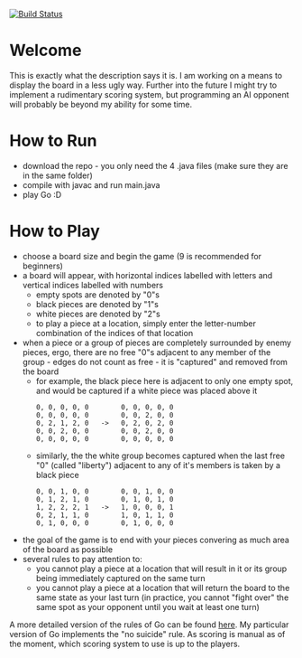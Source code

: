 [![Build Status](https://travis-ci.com/EachOneChew/Dijkstra-s-Algorithm-FEH.svg?branch=master)](https://travis-ci.com/EachOneChew/Dijkstra-s-Algorithm-FEH)

# Welcome

This is exactly what the description says it is. I am working on a means to display the board in a less ugly way. Further into the future I might try to implement a rudimentary scoring system, but programming an AI opponent will probably be beyond my ability for some time.

# How to Run

* download the repo - you only need the 4 .java files (make sure they are in the same folder)
* compile with javac and run main.java
* play Go :D

# How to Play

* choose a board size and begin the game (9 is recommended for beginners)
* a board will appear, with horizontal indices labelled with letters and vertical indices labelled with numbers
    * empty spots are denoted by "0"s
    * black pieces are denoted by "1"s
    * white pieces are denoted by "2"s
    * to play a piece at a location, simply enter the letter-number combination of the indices of that location
* when a piece or a group of pieces are completely surrounded by enemy pieces, ergo, there are no free "0"s adjacent to any member of the group - edges do not count as free - it is "captured" and removed from the board
    * for example, the black piece here is adjacent to only one empty spot, and would be captured if a white piece was placed above it
      ```
      0, 0, 0, 0, 0        0, 0, 0, 0, 0
      0, 0, 0, 0, 0        0, 0, 2, 0, 0
      0, 2, 1, 2, 0   ->   0, 2, 0, 2, 0
      0, 0, 2, 0, 0        0, 0, 2, 0, 0
      0, 0, 0, 0, 0        0, 0, 0, 0, 0
      ```
    * similarly, the the white group becomes captured when the last free "0" (called "liberty") adjacent to any of it's members is taken by a black piece
      ```
      0, 0, 1, 0, 0        0, 0, 1, 0, 0
      0, 1, 2, 1, 0        0, 1, 0, 1, 0
      1, 2, 2, 2, 1   ->   1, 0, 0, 0, 1
      0, 2, 1, 1, 0        1, 0, 1, 1, 0
      0, 1, 0, 0, 0        0, 1, 0, 0, 0
      ```
* the goal of the game is to end with your pieces convering as much area of the board as possible
* several rules to pay attention to:
    * you cannot play a piece at a location that will result in it or its group being immediately captured on the same turn
    * you cannot play a piece at a location that will return the board to the same state as your last turn (in practice, you cannot "fight over" the same spot as your opponent until you wait at least one turn)

A more detailed version of the rules of Go can be found [here](https://senseis.xmp.net/?InternationalRules). My particular version of Go implements the "no suicide" rule. As scoring is manual as of the moment, which scoring system to use is up to the players.
